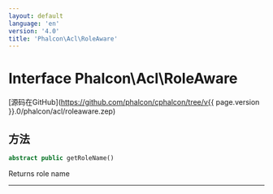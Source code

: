 ```yaml
---
layout: default
language: 'en'
version: '4.0'
title: 'Phalcon\Acl\RoleAware'
---
```


# Interface **Phalcon\Acl\RoleAware**

[源码在GitHub](https://github.com/phalcon/cphalcon/tree/v{{ page.version }}.0/phalcon/acl/roleaware.zep)

## 方法

```php
abstract public getRoleName()
```

Returns role name

* * *